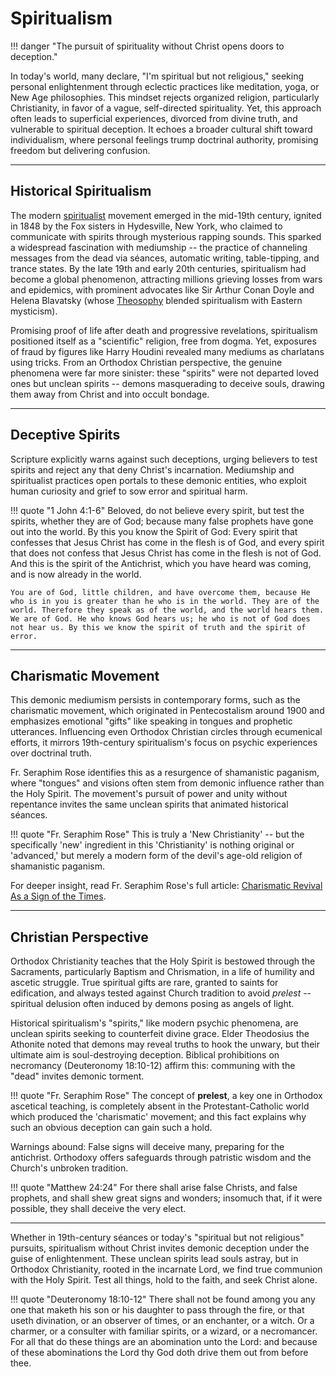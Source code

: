 <!-- 
Lord Jesus Christ
Son of God
Have mercy on me,
a sinner

-->
# Spiritualism

!!! danger "The pursuit of spirituality without Christ opens doors to deception."

In today's world, many declare, "I'm spiritual but not religious," seeking personal enlightenment through eclectic practices like meditation, yoga, or New Age philosophies. This mindset rejects organized religion, particularly Christianity, in favor of a vague, self-directed spirituality. Yet, this approach often leads to superficial experiences, divorced from divine truth, and vulnerable to spiritual deception. It echoes a broader cultural shift toward individualism, where personal feelings trump doctrinal authority, promising freedom but delivering confusion.



---

## Historical Spiritualism

The modern [spiritualist](https://en.wikipedia.org/wiki/Spiritualism_(movement)) movement emerged in the mid-19th century, ignited in 1848 by the Fox sisters in Hydesville, New York, who claimed to communicate with spirits through mysterious rapping sounds. This sparked a widespread fascination with mediumship -- the practice of channeling messages from the dead via séances, automatic writing, table-tipping, and trance states. By the late 19th and early 20th centuries, spiritualism had become a global phenomenon, attracting millions grieving losses from wars and epidemics, with prominent advocates like Sir Arthur Conan Doyle and Helena Blavatsky (whose [Theosophy](https://en.wikipedia.org/wiki/Theosophy) blended spiritualism with Eastern mysticism).

Promising proof of life after death and progressive revelations, spiritualism positioned itself as a "scientific" religion, free from dogma. Yet, exposures of fraud by figures like Harry Houdini revealed many mediums as charlatans using tricks. From an Orthodox Christian perspective, the genuine phenomena were far more sinister: these "spirits" were not departed loved ones but unclean spirits -- demons masquerading to deceive souls, drawing them away from Christ and into occult bondage.



---

## Deceptive Spirits

Scripture explicitly warns against such deceptions, urging believers to test spirits and reject any that deny Christ's incarnation. Mediumship and spiritualist practices open portals to these demonic entities, who exploit human curiosity and grief to sow error and spiritual harm.

!!! quote "1 John 4:1-6"
    Beloved, do not believe every spirit, but test the spirits, whether they are of God; because many false prophets have gone out into the world. By this you know the Spirit of God: Every spirit that confesses that Jesus Christ has come in the flesh is of God, and every spirit that does not confess that Jesus Christ has come in the flesh is not of God. And this is the spirit of the Antichrist, which you have heard was coming, and is now already in the world.
    
    You are of God, little children, and have overcome them, because He who is in you is greater than he who is in the world. They are of the world. Therefore they speak as of the world, and the world hears them. We are of God. He who knows God hears us; he who is not of God does not hear us. By this we know the spirit of truth and the spirit of error.



---

## Charismatic Movement

This demonic mediumism persists in contemporary forms, such as the charismatic movement, which originated in Pentecostalism around 1900 and emphasizes emotional "gifts" like speaking in tongues and prophetic utterances. Influencing even Orthodox Christian circles through ecumenical efforts, it mirrors 19th-century spiritualism's focus on psychic experiences over doctrinal truth.

Fr. Seraphim Rose identifies this as a resurgence of shamanistic paganism, where "tongues" and visions often stem from demonic influence rather than the Holy Spirit. The movement's pursuit of power and unity without repentance invites the same unclean spirits that animated historical séances.

!!! quote "Fr. Seraphim Rose"
    This is truly a 'New Christianity' -- but the specifically 'new' ingredient in this 'Christianity' is nothing original or 'advanced,' but merely a modern form of the devil's age-old religion of shamanistic paganism.

For deeper insight, read Fr. Seraphim Rose's full article: [Charismatic Revival As a Sign of the Times](http://orthodoxinfo.com/inquirers/frseraphim_charismatics.aspx).



---

## Christian Perspective

Orthodox Christianity teaches that the Holy Spirit is bestowed through the Sacraments, particularly Baptism and Chrismation, in a life of humility and ascetic struggle. 
True spiritual gifts are rare, granted to saints for edification, and always tested against Church tradition to avoid *prelest* -- spiritual delusion often induced by demons posing as angels of light.

Historical spiritualism's "spirits," like modern psychic phenomena, are unclean spirits seeking to counterfeit divine grace. 
Elder Theodosius the Athonite noted that demons may reveal truths to hook the unwary, but their ultimate aim is soul-destroying deception. 
Biblical prohibitions on necromancy (Deuteronomy 18:10-12) affirm this: communing with the "dead" invites demonic torment.

!!! quote "Fr. Seraphim Rose"
    The concept of **prelest**, a key one in Orthodox ascetical teaching, is completely absent in the Protestant-Catholic world which produced the 'charismatic' movement; and this fact explains why such an obvious deception can gain such a hold.

Warnings abound: False signs will deceive many, preparing for the antichrist. 
Orthodoxy offers safeguards through patristic wisdom and the Church's unbroken tradition.


!!! quote "Matthew 24:24"
    For there shall arise false Christs, and false prophets, and shall shew great signs and wonders; insomuch that, if it were possible, they shall deceive the very elect.


---


Whether in 19th-century séances or today's "spiritual but not religious" pursuits, spiritualism without Christ invites demonic deception under the guise of enlightenment. These unclean spirits lead souls astray, but in Orthodox Christianity, rooted in the incarnate Lord, we find true communion with the Holy Spirit. Test all things, hold to the faith, and seek Christ alone.

!!! quote "Deuteronomy 18:10-12"
    There shall not be found among you any one that maketh his son or his daughter to pass through the fire, or that useth divination, or an observer of times, or an enchanter, or a witch. Or a charmer, or a consulter with familiar spirits, or a wizard, or a necromancer. For all that do these things are an abomination unto the Lord: and because of these abominations the Lord thy God doth drive them out from before thee.

